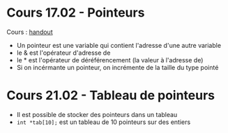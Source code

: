 
# Cours 17.02 - Pointeurs
Cours : [handout](https://heig-tin-info.github.io/handout/content/pointers.html?highlight=pointeur)

- Un pointeur est une variable qui contient l'adresse d'une autre variable
- le & est l'opérateur d'adresse de
- le * est l'opérateur de déréférencement (la valeur à l'adresse de)
- Si on incérmante un pointeur, on incrémente de la taille du type pointé

# Cours 21.02 - Tableau de pointeurs
- Il est possible de stocker des pointeurs dans un tableau
- `int *tab[10];` est un tableau de 10 pointeurs sur des entiers